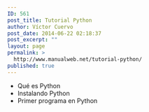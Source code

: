 ```yaml
---
ID: 561
post_title: Tutorial Python
author: Víctor Cuervo
post_date: 2014-06-22 02:18:37
post_excerpt: ""
layout: page
permalink: >
  http://www.manualweb.net/tutorial-python/
published: true
---
```

<ul>
	<li>Qué es Python</li>
	<li>Instalando Python</li>
	<li>Primer programa en Python</li>
</ul>